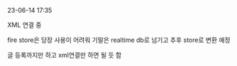 23-06-14 17:35

XML 연결 중

fire store은 당장 사용이 어려워 기말은 realtime db로 넘기고 추후 store로 변환 예정

글 등록까지만 하고 xml연결만 하면 될 듯 함 





